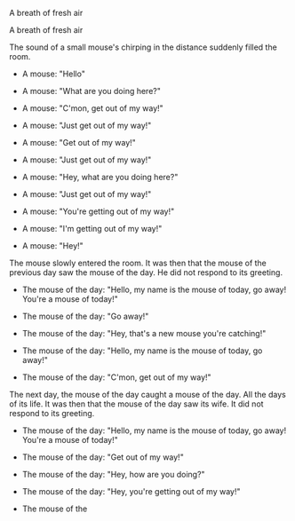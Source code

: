A breath of fresh air

A breath of fresh air

The sound of a small mouse's chirping in the distance suddenly filled the room.

*   A mouse: "Hello"

*   A mouse: "What are you doing here?"

*   A mouse: "C'mon, get out of my way!"

*   A mouse: "Just get out of my way!"

*   A mouse: "Get out of my way!"

*   A mouse: "Just get out of my way!"

*   A mouse: "Hey, what are you doing here?"

*   A mouse: "Just get out of my way!"

*   A mouse: "You're getting out of my way!"

*   A mouse: "I'm getting out of my way!"

*   A mouse: "Hey!"

The mouse slowly entered the room. It was then that the mouse of the previous day saw the mouse of the day. He did not respond to its greeting.

*   The mouse of the day: "Hello, my name is the mouse of today, go away! You're a mouse of today!"

*   The mouse of the day: "Go away!"

*   The mouse of the day: "Hey, that's a new mouse you're catching!"

*   The mouse of the day: "Hello, my name is the mouse of today, go away!"

*   The mouse of the day: "C'mon, get out of my way!"

The next day, the mouse of the day caught a mouse of the day. All the days of its life. It was then that the mouse of the day saw its wife. It did not respond to its greeting.

*   The mouse of the day: "Hello, my name is the mouse of today, go away! You're a mouse of today!"

*   The mouse of the day: "Get out of my way!"

*   The mouse of the day: "Hey, how are you doing?"

*   The mouse of the day: "Hey, you're getting out of my way!"

*   The mouse of the